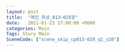 ```yaml
---
layout: post
title:  "메인_회상_013~028장"
date:   2021-01-23 17:00:00 +0000
categories: Main
Tags: Story Main
SceneCode: ["scene_skip_cp013-028_q1_s10"]
---
```

